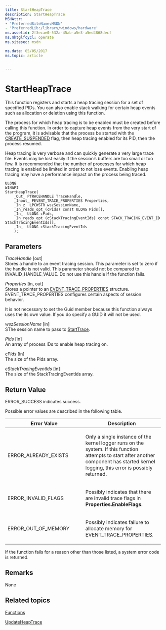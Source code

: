 ```yaml
---
title: StartHeapTrace
description: StartHeapTrace
MSHAttr:
- 'PreferredSiteName:MSDN'
- 'PreferredLib:/library/windows/hardware'
ms.assetid: 2f3ecae0-532a-45ab-a5e3-a5ed4868decf
ms.mktglfcycl: operate
ms.sitesec: msdn

ms.date: 05/05/2017
ms.topic: article


---
```


# StartHeapTrace

This function registers and starts a heap tracing session for a set of specified PIDs. You can also enable stack walking for certain heap events such as allocation or deletion using this function.

The process for which heap tracing is to be enabled must be created before calling this function. In order to capture heap events from the very start of the program, it is advisable that the process be started with the [CREATE\_SUSPENDED](https://msdn.microsoft.com/library/windows/desktop/ms682425.aspx) flag, then heap tracing enabled for its PID, then the process resumed.

Heap tracing is very verbose and can quickly generate a very large trace file. Events may be lost easily if the session’s buffers are too small or too few. It is recommended that the number of processes for which heap tracing is enabled be limited in order to not lose events. Enabling heap tracing may have a performance impact on the process being traced.

```
ULONG
WINAPI
StartHeapTrace(
    _Out_ PTRACEHANDLE TraceHandle,
    _Inout_ PEVENT_TRACE_PROPERTIES Properties,
    _In_z_ LPCWSTR wszSessionName,
    _In_reads_opt_(cPids) const ULONG Pids[],
    _In_  ULONG cPids,
    _In_reads_opt_(cStackTracingEventIds) const STACK_TRACING_EVENT_ID StackTracingEventIds[],
    _In_  ULONG cStackTracingEventIds
    );
```

## Parameters


<a href="" id="tracehandle--out-"></a>*TraceHandle* \[out\]  
Stores a handle to an event tracing session. This parameter is set to zero if the handle is not valid. This parameter should not be compared to INVALID\_HANDLE\_VALUE. Do not use this handle if the function fails.

<a href="" id="properties--in--out-"></a>*Properties* \[in, out\]  
Stores a pointer to an [EVENT\_TRACE\_PROPERTIES](https://msdn.microsoft.com/library/windows/desktop/aa363784.aspx) structure. EVENT\_TRACE\_PROPERTIES configures certain aspects of session behavior.

It is not necessary to set the Guid member because this function always uses the its own value. If you do specify a GUID it will not be used.

<a href="" id="wszsessionname--in-"></a>*wszSessionName* \[in\]  
SThe session name to pass to [StartTrace](https://msdn.microsoft.com/library/windows/desktop/aa364117.aspx).

<a href="" id="pids--in-"></a>*Pids* \[in\]  
An array of process IDs to enable heap tracing on.

<a href="" id="cpids--in-"></a>*cPids* \[in\]  
The size of the Pids array.

<a href="" id="cstacktracingeventids--in-"></a>*cStackTracingEventIds* \[in\]  
The size of the StackTracingEventIds array.

## Return Value


ERROR\_SUCCESS indicates success.

Possible error values are described in the following table.

<table>
<colgroup>
<col width="50%" />
<col width="50%" />
</colgroup>
<thead>
<tr class="header">
<th>Error Value</th>
<th>Description</th>
</tr>
</thead>
<tbody>
<tr class="odd">
<td><p>ERROR_ALREADY_EXISTS</p></td>
<td><p>Only a single instance of the kernel logger runs on the system. If this function attempts to start after another component has started kernel logging, this error is possibly returned.</p></td>
</tr>
<tr class="even">
<td><p>ERROR_INVALID_FLAGS</p></td>
<td><p>Possibly indicates that there are invalid trace flags in <strong>Properties.EnableFlags</strong>.</p></td>
</tr>
<tr class="odd">
<td><p>ERROR_OUT_OF_MEMORY</p></td>
<td><p>Possibly indicates failure to allocate memory for EVENT_TRACE_PROPERTIES.</p></td>
</tr>
</tbody>
</table>

 

If the function fails for a reason other than those listed, a system error code is returned.

## Remarks


None

## Related topics


[Functions](functions-wpa.md)

[UpdateHeapTrace](updateheaptrace.md)

 

 







